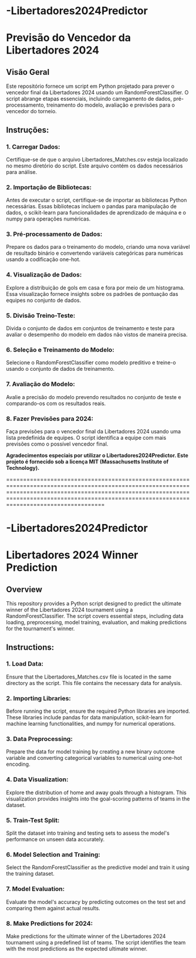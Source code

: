 # -Libertadores2024Predictor
# Previsão do Vencedor da Libertadores 2024
## Visão Geral
Este repositório fornece um script em Python projetado para prever o vencedor final da Libertadores 2024 usando um RandomForestClassifier. O script abrange etapas essenciais, incluindo carregamento de dados, pré-processamento, treinamento do modelo, avaliação e previsões para o vencedor do torneio.

## Instruções:
### 1. Carregar Dados:
Certifique-se de que o arquivo Libertadores_Matches.csv esteja localizado no mesmo diretório do script. Este arquivo contém os dados necessários para análise.

### 2. Importação de Bibliotecas:
Antes de executar o script, certifique-se de importar as bibliotecas Python necessárias. Essas bibliotecas incluem o pandas para manipulação de dados, o scikit-learn para funcionalidades de aprendizado de máquina e o numpy para operações numéricas.

### 3. Pré-processamento de Dados:
Prepare os dados para o treinamento do modelo, criando uma nova variável de resultado binário e convertendo variáveis categóricas para numéricas usando a codificação one-hot.

### 4. Visualização de Dados:
Explore a distribuição de gols em casa e fora por meio de um histograma. Essa visualização fornece insights sobre os padrões de pontuação das equipes no conjunto de dados.

### 5. Divisão Treino-Teste:
Divida o conjunto de dados em conjuntos de treinamento e teste para avaliar o desempenho do modelo em dados não vistos de maneira precisa.

### 6. Seleção e Treinamento do Modelo:
Selecione o RandomForestClassifier como modelo preditivo e treine-o usando o conjunto de dados de treinamento.

### 7. Avaliação do Modelo:
Avalie a precisão do modelo prevendo resultados no conjunto de teste e comparando-os com os resultados reais.

### 8. Fazer Previsões para 2024:
Faça previsões para o vencedor final da Libertadores 2024 usando uma lista predefinida de equipes. O script identifica a equipe com mais previsões como o possível vencedor final.

**Agradecimentos especiais por utilizar o Libertadores2024Predictor. Este projeto é fornecido sob a licença MIT (Massachusetts Institute of Technology).**

=====================================================================================================================================================================================================================================================


# -Libertadores2024Predictor

# Libertadores 2024 Winner Prediction
## Overview
This repository provides a Python script designed to predict the ultimate winner of the Libertadores 2024 tournament using a RandomForestClassifier. The script covers essential steps, including data loading, preprocessing, model training, evaluation, and making predictions for the tournament's winner.

## Instructions:
### 1. Load Data:
Ensure that the Libertadores_Matches.csv file is located in the same directory as the script. This file contains the necessary data for analysis.

### 2. Importing Libraries:
Before running the script, ensure the required Python libraries are imported. These libraries include pandas for data manipulation, scikit-learn for machine learning functionalities, and numpy for numerical operations.

### 3. Data Preprocessing:
Prepare the data for model training by creating a new binary outcome variable and converting categorical variables to numerical using one-hot encoding.

### 4. Data Visualization:
Explore the distribution of home and away goals through a histogram. This visualization provides insights into the goal-scoring patterns of teams in the dataset.

### 5. Train-Test Split:
Split the dataset into training and testing sets to assess the model's performance on unseen data accurately.

### 6. Model Selection and Training:
Select the RandomForestClassifier as the predictive model and train it using the training dataset.

### 7. Model Evaluation:
Evaluate the model's accuracy by predicting outcomes on the test set and comparing them against actual results.

### 8. Make Predictions for 2024:
Make predictions for the ultimate winner of the Libertadores 2024 tournament using a predefined list of teams. The script identifies the team with the most predictions as the expected ultimate winner.
